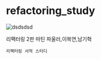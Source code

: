 # refactoring_study

![dsdsdsd](https://user-images.githubusercontent.com/24869943/123025593-c6d23a00-d415-11eb-9524-3ef87ecc892e.png)


리팩터링 2판
마틴 파울러,이복연,남기혁


```
리팩터링 서적 스터디
```
